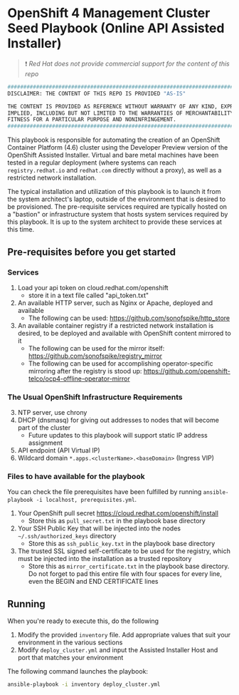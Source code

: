 # OpenShift 4 Management Cluster Seed Playbook (Online API Assisted Installer)

> :heavy_exclamation_mark: *Red Hat does not provide commercial support for the content of this repo*

```bash
##############################################################################
DISCLAIMER: THE CONTENT OF THIS REPO IS PROVIDED "AS-IS"

THE CONTENT IS PROVIDED AS REFERENCE WITHOUT WARRANTY OF ANY KIND, EXPRESS OR
IMPLIED, INCLUDING BUT NOT LIMITED TO THE WARRANTIES OF MERCHANTABILITY,
FITNESS FOR A PARTICULAR PURPOSE AND NONINFRINGEMENT.
##############################################################################
```

This playbook is responsible for automating the creation of an OpenShift Container Platform (4.6) cluster using the Developer Preview version of the OpenShift Assisted Installer. Virtual and bare metal machines have been tested in a regular deployment (where systems can reach `registry.redhat.io` and `redhat.com` directly without a proxy), as well as a restricted network installation.

The typical installation and utilization of this playbook is to launch it from the system architect's laptop, outside of the environment that is desired to be provisioned. The pre-requisite services required are typically hosted on a "bastion" or infrastructure system that hosts system services required by this playbook. It is up to the system architect to provide these services at this time.

## Pre-requisites before you get started

### Services

1. Load your api token on cloud.redhat.com/openshift
   - store it in a text file called "api_token.txt"
2. An available HTTP server, such as Nginx or Apache, deployed and available
   - The following can be used: <https://github.com/sonofspike/http_store>
3. An available container registry if a restricted network installation is desired, to be deployed and available with OpenShift content mirrored to it
   - The following can be used for the mirror itself: <https://github.com/sonofspike/registry_mirror>
   - The following can be used for accomplishing operator-specific mirroring after the registry is stood up: <https://github.com/openshift-telco/ocp4-offline-operator-mirror>

### The Usual OpenShift Infrastructure Requirements
3. NTP server, use chrony 
4. DHCP (dnsmasq) for giving out addresses to nodes that will become part of the cluster
   - Future updates to this playbook will support static IP address assignment
5. API endpoint (API Virtual IP)
6. Wildcard domain `*.apps.<clusterName>.<baseDomain>` (Ingress VIP)

### Files to have available for the playbook

You can check the file prerequisites have been fulfilled by running `ansible-playbook -i localhost, prerequisites.yml`.

1. Your OpenShift pull secret <https://cloud.redhat.com/openshift/install>
   - Store this as `pull_secret.txt` in the playbook base directory
2. Your SSH Public Key that will be injected into the nodes `~/.ssh/authorized_keys` directory
   - Store this as `ssh_public_key.txt` in the playbook base directory
3. The trusted SSL signed self-certificate to be used for the registry, which must be injected into the installation as a trusted repository
   - Store this as `mirror_certificate.txt` in the playbook base directory. Do not forget to pad this entire file with four spaces for every line, even the BEGIN and END CERTIFICATE lines

## Running

When you're ready to execute this, do the following

1. Modify the provided `inventory` file. Add appropriate values that suit your environment in the various sections
2. Modify `deploy_cluster.yml` and input the Assisted Installer Host and port that matches your environment

The following command launches the playbook:

```sh
ansible-playbook -i inventory deploy_cluster.yml
```
